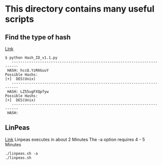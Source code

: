 # This directory contains many useful scripts

## Find the type of hash

[Link](https://www.shellhacks.com/identify-hash-type/)
```
$ python Hash_ID_v1.1.py
   -------------------------------------------------------------------------
 HASH: hccQ.YzR6GuuY
Possible Hashs:
[+]  DES(Unix)
   -------------------------------------------------------------------------
 HASH: LZ55ugFXQpfyw
Possible Hashs:
[+]  DES(Unix)
   -------------------------------------------------------------------------
 HASH:
```

## LinPeas

[Link](https://github.com/carlospolop/privilege-escalation-awesome-scripts-suite)
Linpeas executes in about 2 Minutes
The -a option requires 4 - 5 Minutes
```
./linpeas.sh -a
./linpeas.sh
```
